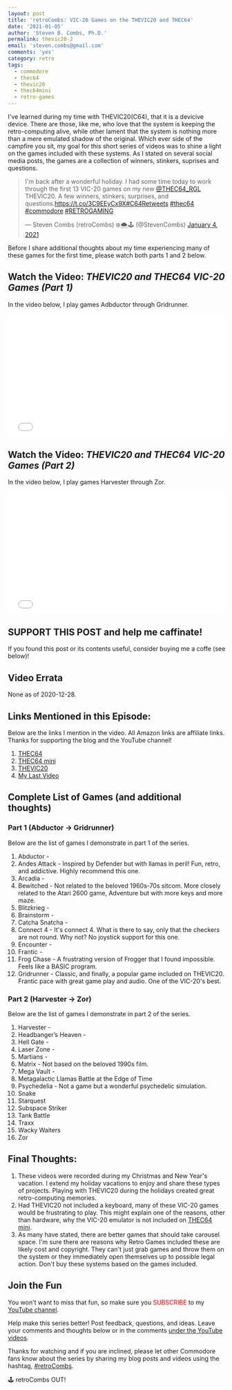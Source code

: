 ```yaml
---
layout: post
title: 'retroCombs: VIC-20 Games on the THEVIC20 and THEC64'
date: '2021-01-05'
author: 'Steven B. Combs, Ph.D.'
permalink: thevic20-2
email: 'steven.combs@gmail.com'
comments: 'yes'
category: retro
tags:
  - commodore
  - thec64
  - thevic20
  - thec64mini
  - retro-games
---
```


I've learned during my time with THEVIC20(C64), that it is a devicive device. There are those, like me, who love that the system is keeping the retro-computing alive, while other lament that the system is nothing more than a mere emulated shadow of the original. Which ever side of the campfire you sit, my goal for this short series of videos was to shine a light on the games included with these systems. As I stated on several social media posts, the games are a collection of winners, stinkers, suprises and questions.

<blockquote class="twitter-tweet"><p lang="en" dir="ltr">I&#39;m back after a wonderful holiday. I had some time today to work through the first 13 VIC-20 games on my new <a href="https://twitter.com/THEC64_RGL?ref_src=twsrc%5Etfw">@THEC64_RGL</a> THEVIC20. A few winners, stinkers, surprises, and questions.<a href="https://t.co/3C9EEyCx9X">https://t.co/3C9EEyCx9X</a><a href="https://twitter.com/hashtag/C64Retweets?src=hash&amp;ref_src=twsrc%5Etfw">#C64Retweets</a> <a href="https://twitter.com/hashtag/thec64?src=hash&amp;ref_src=twsrc%5Etfw">#thec64</a> <a href="https://twitter.com/hashtag/commodore?src=hash&amp;ref_src=twsrc%5Etfw">#commodore</a> <a href="https://twitter.com/hashtag/RETROGAMING?src=hash&amp;ref_src=twsrc%5Etfw">#RETROGAMING</a></p>&mdash; Steven Combs (retroCombs) ❄️🌨️🕹️ (@StevenCombs) <a href="https://twitter.com/StevenCombs/status/1345952158211047424?ref_src=twsrc%5Etfw">January 4, 2021</a></blockquote> <script async src="https://platform.twitter.com/widgets.js" charset="utf-8"></script>

Before I share additional thoughts about my time experiencing many of these games for the first time, please watch both parts 1 and 2 below.

## Watch the Video: _THEVIC20 and THEC64 VIC-20 Games (Part 1)_

In the video below, I play games Adbductor through Gridrunner.

<div style="position:relative;padding-top:56.25%;"><p><iframe src="link" frameborder="0" allowfullscreen="true" mozallowfullscreen="true" webkitallowfullscreen="true" style="position:absolute;top:0;left:0;width:100%;height:100%;"></iframe></p></div>

## Watch the Video: _THEVIC20 and THEC64 VIC-20 Games (Part 2)_

In the video below, I play games Harvester through Zor.

<div style="position:relative;padding-top:56.25%;"><p><iframe src="link" frameborder="0" allowfullscreen="true" mozallowfullscreen="true" webkitallowfullscreen="true" style="position:absolute;top:0;left:0;width:100%;height:100%;"></iframe></p></div>

## SUPPORT THIS POST and help me caffinate! 

If you found this post or its contents useful, consider buying me a coffe (see below)!

<script data-name="BMC-Widget" src="https://cdnjs.buymeacoffee.com/1.0.0/widget.prod.min.js" data-id="retroCombs" data-description="Support me on Buy me a coffee!" data-message="You can now buy me a coffee so I have the energy and resources to create more great content!" data-color="#FF813F" data-position="Right" data-x_margin="18" data-y_margin="18"></script>

## Video Errata

None as of 2020-12-28.

## Links Mentioned in this Episode:

Below are the links I mention in the video. All Amazon links are affiliate links. Thanks for supporting the blog and the YouTube channel!

1. [THEC64](https://amzn.to/2KO2lzJ)
2. [THEC64 mini](https://amzn.to/38aV3P7)
3. [THEVIC20](https://amzn.to/3hCMY90)
4. [My Last Video](https://youtu.be/tGDyC4KwSJE)

## Complete List of Games (and additional thoughts)

### Part 1 (Abductor → Gridrunner)

Below are the list of games I demonstrate in part 1 of the series.

1. Abductor - 
2. Andes Attack - Inspired by Defender but with llamas in peril! Fun, retro, and addictive. Highly recommend this one.
3. Arcadia - 
4. Bewitched - Not related to the beloved 1960s-70s sitcom. More closely related to the Atari 2600 game, Adventure but with more keys and more maze.
5. Blitzkrieg - 
6. Brainstorm - 
7. Catcha Snatcha - 
8. Connect 4 - It's connect 4. What is there to say, only that the checkers are not round. Why not? No joystick support for this one.
9. Encounter - 
10. Frantic - 
11. Frog Chase - A frustrating version of Frogger that I found impossible. Feels like a BASIC program.
12. Gridrunner - Classic, and finally, a popular game included on THEVIC20. Frantic pace with great game play and audio. One of the VIC-20's best.

### Part 2 (Harvester → Zor)

Below are the list of games I demonstrate in part 2 of the series.

1. Harvester - 
2. Headbanger’s Heaven - 
3. Hell Gate - 
4. Laser Zone - 
5. Martians - 
6. Matrix - Not based on the beloved 1990s film.
7. Mega Vault - 
8. Metagalactic Llamas Battle at the Edge of Time
9. Psychedelia - Not a game but a wonderful psychedelic simulation.
10. Snake
11. Starquest
12. Subspace Striker
13. Tank Battle
14. Traxx
15. Wacky Waiters
16. Zor

## Final Thoughts:

1. These videos were recorded during my Christmas and New Year's vacation. I extend my holiday vacations to enjoy and share these types of projects. Playing with THEVIC20 during the holidays created great retro-computing memories.
2. Had THEVIC20 not included a keyboard, many of these VIC-20 games would be frustrating to play. This might explain one of the reasons, other than hardware, why the VIC-20 emulator is not included on [THEC64 mini](https://amzn.to/38lAmQB).
3. As many have stated, there are better games that should take carousel space. I'm sure there are reasons why Retro Games included these are likely cost and copyright. They can't just grab games and throw them on the system or they immediately open themselves up to possible legal action. Don't buy these systems based on the games included.

## Join the Fun
You won't want to miss that fun, so make sure you <font color="red">SUBSCRIBE</font> to my [YouTube channel](https://www.youtube.com/stevencombs).

Help make this series better! Post feedback, questions, and ideas. Leave your comments and thoughts below or in the comments [under the YouTube videos](https://www.youtube.com/stevencombs).

Thanks for watching and if you are inclined, please let other Commodore fans know about the series by sharing my blog posts and videos using the hashtag, [#retroCombs](https://twitter.com/search?q=%23retrocombs&src=typed_query).

:joystick: retroCombs OUT!
<!--stackedit_data:
eyJoaXN0b3J5IjpbLTE2MTY5MTE3NTYsLTMzMTUyNDk0NSw3OT
c1MTk3NjRdfQ==
-->